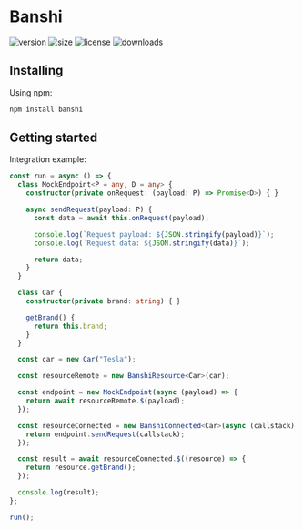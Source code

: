 # Banshi

[![version](https://img.shields.io/npm/v/banshi.svg?style=flat-square&logo=npm)](https://npmjs.com/package/banshi)
[![size](https://img.shields.io/bundlephobia/min/banshi.svg?style=flat-square&logo=npm)](https://npmjs.com/package/banshi)
[![license](https://img.shields.io/npm/l/banshi.svg?style=flat-square&logo=npm)](https://npmjs.com/package/banshi)
[![downloads](https://img.shields.io/npm/dm/banshi.svg?style=flat-square&logo=npm)](https://npmjs.com/package/banshi)

## Installing

Using npm:

```bash
npm install banshi
```

## Getting started

Integration example:

```typescript
const run = async () => {
  class MockEndpoint<P = any, D = any> {
    constructor(private onRequest: (payload: P) => Promise<D>) { }

    async sendRequest(payload: P) {
      const data = await this.onRequest(payload);

      console.log(`Request payload: ${JSON.stringify(payload)}`);
      console.log(`Request data: ${JSON.stringify(data)}`);

      return data;
    }
  }

  class Car {
    constructor(private brand: string) { }

    getBrand() {
      return this.brand;
    }
  }

  const car = new Car("Tesla");

  const resourceRemote = new BanshiResource<Car>(car);

  const endpoint = new MockEndpoint(async (payload) => {
    return await resourceRemote.$(payload);
  });

  const resourceConnected = new BanshiConnected<Car>(async (callstack) => {
    return endpoint.sendRequest(callstack);
  });

  const result = await resourceConnected.$((resource) => {
    return resource.getBrand();
  });

  console.log(result);
};

run();
```
